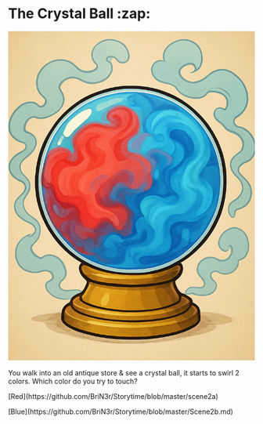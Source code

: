 <h1>The Crystal Ball :zap:</h1>

![alt text](crystal_ball-1.png)

<p1>You walk into an old antique store & see a crystal ball, it starts to swirl 2 colors.
Which color do you try to touch?</p>

<p>[Red](https://github.com/BriN3r/Storytime/blob/master/scene2a)</p>
<p>[Blue](https://github.com/BriN3r/Storytime/blob/master/Scene2b.md)</p>